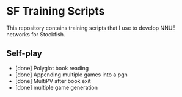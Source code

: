# SF Training Scripts

This repository contains training scripts that I use to develop NNUE networks for Stockfish.

## Self-play
* [done] Polyglot book reading
* [done] Appending multiple games into a pgn
* [done] MultiPV after book exit
* [done] multiple game generation